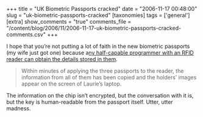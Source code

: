 +++
title = "UK Biometric Passports cracked"
date = "2006-11-17 00:48:00"
slug = "uk-biometric-passports-cracked"
[taxonomies]
tags = ['general']
[extra]
show_comments = "true"
comments_file = "/content/blog/2006/11/2006-11-17-uk-biometric-passports-cracked-comments.csv"
+++

I hope that you’re not putting a lot of faith in the new biometric passports (my wife just got one) because a[ny half-capable programmer with an RFID reader can obtain the details stored in them](http://www.guardian.co.uk/idcards/story/0,,1950226,00.html).

> Within minutes of applying the three passports to the reader, the information from all of them has been copied and the holders’ images appear on the screen of Laurie’s laptop.

The information on the chip isn’t encrypted, but the conversation with it is, but the key is human-readable from the passport itself. Utter, utter madness.
